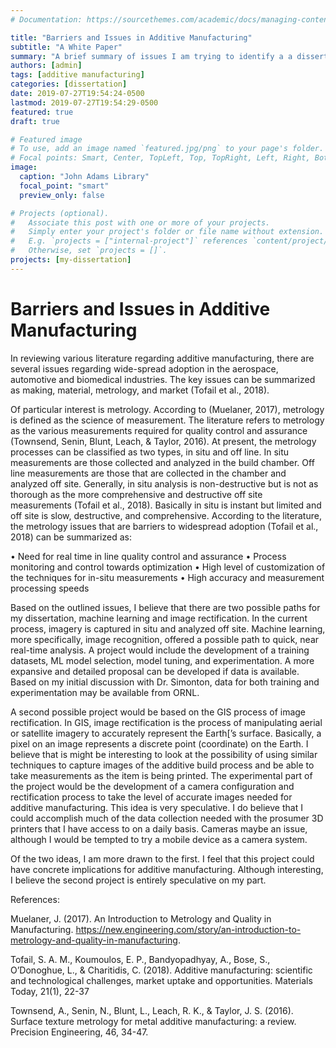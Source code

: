 ```yaml
---
# Documentation: https://sourcethemes.com/academic/docs/managing-content/

title: "Barriers and Issues in Additive Manufacturing"
subtitle: "A White Paper"
summary: "A brief summary of issues I am trying to identify a a dissertation topic."
authors: [admin]
tags: [additive manufacturing]
categories: [dissertation]
date: 2019-07-27T19:54:24-0500
lastmod: 2019-07-27T19:54:29-0500
featured: true
draft: true

# Featured image
# To use, add an image named `featured.jpg/png` to your page's folder.
# Focal points: Smart, Center, TopLeft, Top, TopRight, Left, Right, BottomLeft, Bottom, BottomRight.
image:
  caption: "John Adams Library"
  focal_point: "smart"
  preview_only: false

# Projects (optional).
#   Associate this post with one or more of your projects.
#   Simply enter your project's folder or file name without extension.
#   E.g. `projects = ["internal-project"]` references `content/project/deep-learning/index.md`.
#   Otherwise, set `projects = []`.
projects: [my-dissertation]
---
```


# Barriers and Issues in Additive Manufacturing

In reviewing various literature regarding additive manufacturing, there are several issues regarding wide-spread adoption in the aerospace, automotive and biomedical industries. The key issues can be summarized as making, material, metrology, and market (Tofail et al., 2018).

Of particular interest is metrology. According to (Muelaner, 2017), metrology is defined as the science of measurement. The literature refers to metrology as the various measurements required for quality control and assurance (Townsend, Senin, Blunt, Leach, & Taylor, 2016).
At present, the metrology processes can be classified as two types, in situ and off line. In situ measurements are those collected and analyzed in the build chamber. Off line measurements are those that are collected in the chamber and analyzed off site. Generally, in situ analysis is non-destructive but is not as thorough as the more comprehensive and destructive off site measurements (Tofail et al., 2018). Basically in situ is instant but limited and off site is slow, destructive, and comprehensive.
According to the literature, the metrology issues that are barriers to widespread adoption (Tofail et al., 2018) can be summarized as:

• Need for real time in line quality control and assurance
• Process monitoring and control towards optimization
• High level of customization of the techniques for in-situ measurements
• High accuracy and measurement processing speeds

Based on the outlined issues, I believe that there are two possible paths for my dissertation, machine learning and image rectification. In the current process, imagery is captured in situ and analyzed off site. Machine learning, more specifically, image recognition, offered a possible path to quick, near real-time analysis. A project would include the development of a training datasets, ML model selection, model tuning, and experimentation. A more expansive and detailed proposal can be developed if data is available. Based on my initial discussion with Dr. Simonton, data for both training and experimentation may be available from ORNL.

A second possible project would be based on the GIS process of image rectification. In GIS, image rectification is the process of manipulating aerial or satellite imagery to accurately represent the Earth[’s surface. Basically, a pixel on an image represents a discrete point (coordinate) on the Earth. I believe that is might be interesting to look at the possibility of using similar techniques to capture images of the additive build process and be able to take measurements as the item is being printed. The experimental part of the project would be the development of a camera configuration and rectification process to take the level of accurate images needed for additive manufacturing. This idea is very speculative. I do believe that I could accomplish much of the data collection needed with the prosumer 3D printers that I have access to on a daily basis. Cameras maybe an issue, although I would be tempted to try a mobile device as a camera system.

Of the two ideas, I am more drawn to the first. I feel that this project could have concrete implications for additive manufacturing. Although interesting, I believe the second project is entirely speculative on my part.

References:

Muelaner, J. (2017). An Introduction to Metrology and Quality in Manufacturing. https://new.engineering.com/story/an-introduction-to-metrology-and-quality-in-manufacturing.

Tofail, S. A. M., Koumoulos, E. P., Bandyopadhyay, A., Bose, S., O’Donoghue, L., & Charitidis, C. (2018). Additive manufacturing: scientific and technological challenges, market uptake and opportunities. Materials Today, 21(1), 22-37

Townsend, A., Senin, N., Blunt, L., Leach, R. K., & Taylor, J. S. (2016). Surface texture metrology for metal additive manufacturing: a review. Precision Engineering, 46, 34-47.
